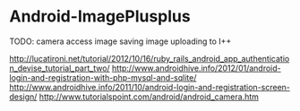 # Android-ImagePlusplus

TODO:
  camera access
  image saving
  image uploading to I++

  http://lucatironi.net/tutorial/2012/10/16/ruby_rails_android_app_authentication_devise_tutorial_part_two/
  http://www.androidhive.info/2012/01/android-login-and-registration-with-php-mysql-and-sqlite/
  http://www.androidhive.info/2011/10/android-login-and-registration-screen-design/
  http://www.tutorialspoint.com/android/android_camera.htm